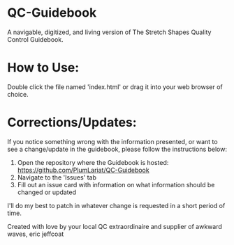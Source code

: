 # QC-Guidebook
A navigable, digitized, and living version of The Stretch Shapes Quality Control Guidebook. 

# How to Use:
Double click the file named 'index.html' or drag it into your web browser of choice.

# Corrections/Updates:
If you notice something wrong with the information presented, or want to see a change/update in the guidebook, please follow the instructions below:

1. Open the repository where the Guidebook is hosted: https://github.com/PlumLariat/QC-Guidebook 
2. Navigate to the 'Issues' tab
3. Fill out an issue card with information on what information should be changed or updated

I'll do my best to patch in whatever change is requested in a short period of time.

Created with love by your local QC extraordinaire and supplier of awkward waves, eric jeffcoat